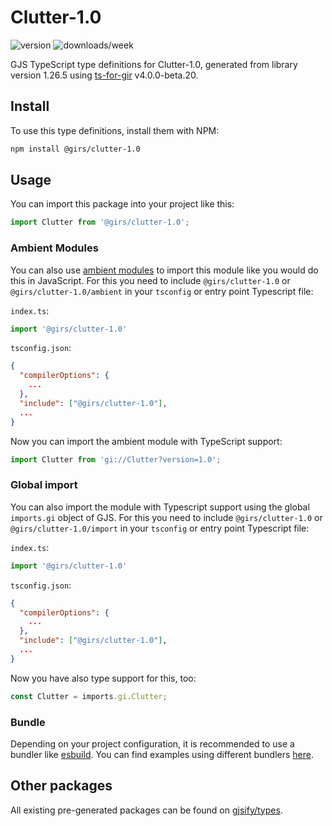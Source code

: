 
# Clutter-1.0

![version](https://img.shields.io/npm/v/@girs/clutter-1.0)
![downloads/week](https://img.shields.io/npm/dw/@girs/clutter-1.0)


GJS TypeScript type definitions for Clutter-1.0, generated from library version 1.26.5 using [ts-for-gir](https://github.com/gjsify/ts-for-gir) v4.0.0-beta.20.


## Install

To use this type definitions, install them with NPM:
```bash
npm install @girs/clutter-1.0
```

## Usage

You can import this package into your project like this:
```ts
import Clutter from '@girs/clutter-1.0';
```

### Ambient Modules

You can also use [ambient modules](https://github.com/gjsify/ts-for-gir/tree/main/packages/cli#ambient-modules) to import this module like you would do this in JavaScript.
For this you need to include `@girs/clutter-1.0` or `@girs/clutter-1.0/ambient` in your `tsconfig` or entry point Typescript file:

`index.ts`:
```ts
import '@girs/clutter-1.0'
```

`tsconfig.json`:
```json
{
  "compilerOptions": {
    ...
  },
  "include": ["@girs/clutter-1.0"],
  ...
}
```

Now you can import the ambient module with TypeScript support: 

```ts
import Clutter from 'gi://Clutter?version=1.0';
```

### Global import

You can also import the module with Typescript support using the global `imports.gi` object of GJS.
For this you need to include `@girs/clutter-1.0` or `@girs/clutter-1.0/import` in your `tsconfig` or entry point Typescript file:

`index.ts`:
```ts
import '@girs/clutter-1.0'
```

`tsconfig.json`:
```json
{
  "compilerOptions": {
    ...
  },
  "include": ["@girs/clutter-1.0"],
  ...
}
```

Now you have also type support for this, too:

```ts
const Clutter = imports.gi.Clutter;
```

### Bundle

Depending on your project configuration, it is recommended to use a bundler like [esbuild](https://esbuild.github.io/). You can find examples using different bundlers [here](https://github.com/gjsify/ts-for-gir/tree/main/examples).

## Other packages

All existing pre-generated packages can be found on [gjsify/types](https://github.com/gjsify/types).

